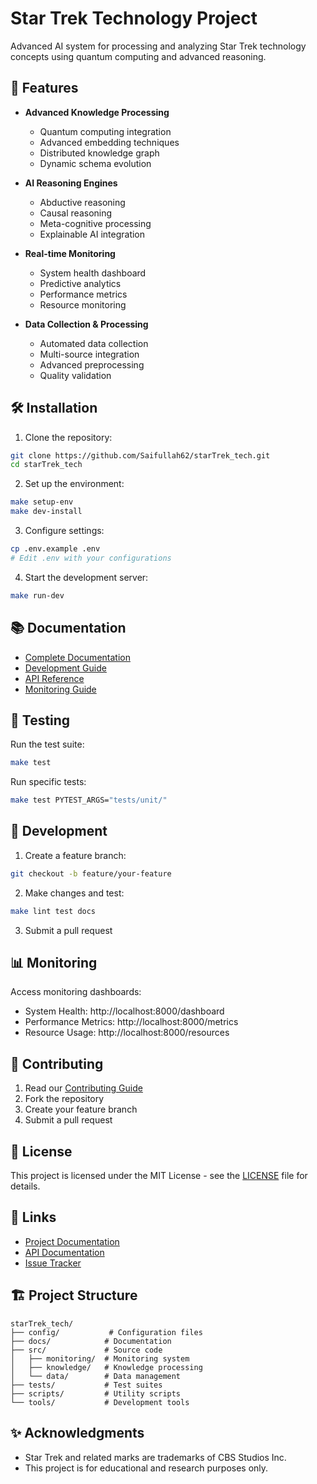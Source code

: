 # Star Trek Technology Project

Advanced AI system for processing and analyzing Star Trek technology concepts using quantum computing and advanced reasoning.

## 🚀 Features

- **Advanced Knowledge Processing**
  - Quantum computing integration
  - Advanced embedding techniques
  - Distributed knowledge graph
  - Dynamic schema evolution

- **AI Reasoning Engines**
  - Abductive reasoning
  - Causal reasoning
  - Meta-cognitive processing
  - Explainable AI integration

- **Real-time Monitoring**
  - System health dashboard
  - Predictive analytics
  - Performance metrics
  - Resource monitoring

- **Data Collection & Processing**
  - Automated data collection
  - Multi-source integration
  - Advanced preprocessing
  - Quality validation

## 🛠️ Installation

1. Clone the repository:
```bash
git clone https://github.com/Saifullah62/starTrek_tech.git
cd starTrek_tech
```

2. Set up the environment:
```bash
make setup-env
make dev-install
```

3. Configure settings:
```bash
cp .env.example .env
# Edit .env with your configurations
```

4. Start the development server:
```bash
make run-dev
```

## 📚 Documentation

- [Complete Documentation](docs/index.rst)
- [Development Guide](docs/development/automation.rst)
- [API Reference](docs/api/index.rst)
- [Monitoring Guide](docs/monitoring/index.rst)

## 🧪 Testing

Run the test suite:
```bash
make test
```

Run specific tests:
```bash
make test PYTEST_ARGS="tests/unit/"
```

## 🔧 Development

1. Create a feature branch:
```bash
git checkout -b feature/your-feature
```

2. Make changes and test:
```bash
make lint test docs
```

3. Submit a pull request

## 📊 Monitoring

Access monitoring dashboards:
- System Health: http://localhost:8000/dashboard
- Performance Metrics: http://localhost:8000/metrics
- Resource Usage: http://localhost:8000/resources

## 🤝 Contributing

1. Read our [Contributing Guide](.github/CONTRIBUTING.md)
2. Fork the repository
3. Create your feature branch
4. Submit a pull request

## 📝 License

This project is licensed under the MIT License - see the [LICENSE](LICENSE) file for details.

## 🔗 Links

- [Project Documentation](https://docs.startrektech.ai)
- [API Documentation](https://api.startrektech.ai)
- [Issue Tracker](https://github.com/Saifullah62/starTrek_tech/issues)

## 🏗️ Project Structure

```
starTrek_tech/
├── config/           # Configuration files
├── docs/            # Documentation
├── src/             # Source code
│   ├── monitoring/  # Monitoring system
│   ├── knowledge/   # Knowledge processing
│   └── data/        # Data management
├── tests/           # Test suites
├── scripts/         # Utility scripts
└── tools/           # Development tools
```

## ✨ Acknowledgments

- Star Trek and related marks are trademarks of CBS Studios Inc.
- This project is for educational and research purposes only.
